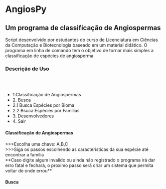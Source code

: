 # AngiosPy
<h2>Um programa de classificação de Angiospermas</h2>
Script desenvolvido por estudantes do curso de Licenciatura em Ciências da Computação e Biotecnologia baseado em um material didático. O programa em linha de comando tem o objetivo de tornar mais simples a classificação de espécies de angiosperma.
<h3>Descrição de Uso</h3>
<br></br>
<ul>
  <li>1.Classificação de Angiospermas</li>
  <li>2. Busca</li>
  <li> 2.1 Busca Espécies por Bioma</li>
  <li>2.2 Bsuca Espécies por Famílias</li>
  <li>3. Desenvolvedores</li>
  <li>4. Sair</li>
</ul>

<h4 id="clang" >Classificação de Angiospermas</h4>
>>>Escolha uma chave: A,B,C <br>
>>>Siga os passos escolhendo as caracteristicas da sua espécie até encontrar a família <br>
**Caso digite algum invalido ou ainda não registrado o programa irá dar erro fatal e fechará, o proximo passo será criar um sistema que permita voltar de onde errou**
<br>

<h4>Busca</h4>

